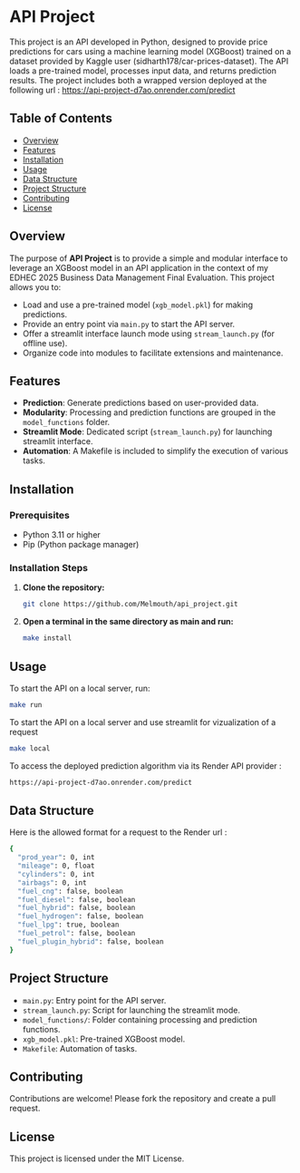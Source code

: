 # API Project

This project is an API developed in Python, designed to provide price predictions for cars using a machine learning model (XGBoost) trained on a dataset provided by Kaggle user (sidharth178/car-prices-dataset). The API loads a pre-trained model, processes input data, and returns prediction results. The project includes both a wrapped version deployed at the following url : <https://api-project-d7ao.onrender.com/predict>

## Table of Contents

- [Overview](#overview)
- [Features](#features)
- [Installation](#installation)
- [Usage](#usage)
- [Data Structure](#data-structure)
- [Project Structure](#project-structure)
- [Contributing](#contributing)
- [License](#license)

## Overview

The purpose of **API Project** is to provide a simple and modular interface to leverage an XGBoost model in an API application in the context of my EDHEC 2025 Business Data Management Final Evaluation. This project allows you to:

- Load and use a pre-trained model (`xgb_model.pkl`) for making predictions.
- Provide an entry point via `main.py` to start the API server.
- Offer a streamlit interface launch mode using `stream_launch.py` (for offline use).
- Organize code into modules to facilitate extensions and maintenance.

## Features

- **Prediction**: Generate predictions based on user-provided data.
- **Modularity**: Processing and prediction functions are grouped in the `model_functions` folder.
- **Streamlit Mode**: Dedicated script (`stream_launch.py`) for launching streamlit interface.
- **Automation**: A Makefile is included to simplify the execution of various tasks.

## Installation

### Prerequisites

- Python 3.11 or higher
- Pip (Python package manager)

### Installation Steps

1. **Clone the repository:**
    ```bash
    git clone https://github.com/Melmouth/api_project.git
    ```

2. **Open a terminal in the same directory as main and run:**
    ```bash 
    make install
    ```

## Usage

To start the API on a local server, run:
```bash
make run
```
To start the API on a local server and use streamlit for vizualization of a request

```bash
make local
```
To access the deployed prediction algorithm via its Render API provider :
```bash
https://api-project-d7ao.onrender.com/predict
```
## Data Structure

Here is the allowed format for a request to the Render url :
```bash
{
  "prod_year": 0, int
  "mileage": 0, float
  "cylinders": 0, int
  "airbags": 0, int
  "fuel_cng": false, boolean
  "fuel_diesel": false, boolean
  "fuel_hybrid": false, boolean
  "fuel_hydrogen": false, boolean
  "fuel_lpg": true, boolean
  "fuel_petrol": false, boolean
  "fuel_plugin_hybrid": false, boolean
}
```


## Project Structure

- `main.py`: Entry point for the API server.
- `stream_launch.py`: Script for launching the streamlit mode.
- `model_functions/`: Folder containing processing and prediction functions.
- `xgb_model.pkl`: Pre-trained XGBoost model.
- `Makefile`: Automation of tasks.

## Contributing

Contributions are welcome! Please fork the repository and create a pull request.

## License

This project is licensed under the MIT License.
